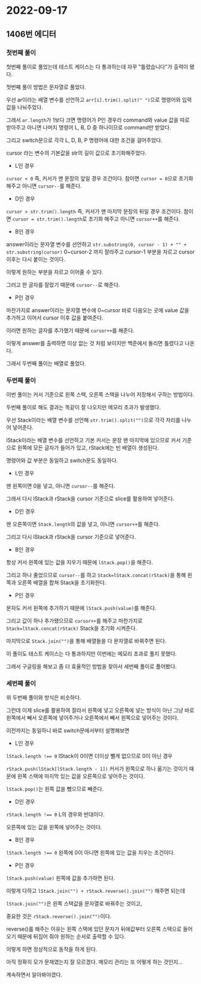 # 2022-09-17

## 1406번 에디터

### 첫번째 풀이

첫번째 풀이로 풀었는데 테스트 케이스는 다 통과하는데 자꾸 "틀렸습니다"가 출력이 됐다.

첫번째 풀이 방법은 문자열로 풀었다.

우선 ar이라는 배열 변수를 선언하고 `arr[i].trim().split(" ")`으로 명령어와 입력 값을 나눠주었다.

그래서 `ar.length`가 1보다 크면 명령어가 P인 경우라 command와 value 값을 따로 받아주고 아니면 나머지 명령어 L, B, D 중 하나이므로 command만 받았다.

그리고 switch문으로 각각 L, D, B, P 명령어에 대한 조건을 걸어주었다.

cursor 라는 변수의 기본값을 str의 길이 값으로 초기화해주었다.

- L인 경우

`cursor < 0` 즉, 커서가 맨 문장의 앞일 경우 조건이다. 참이면 `cursor = 0`으로 초기화해주고 아니면 `cursor--`를 해준다.

- D인 경우

`cursor > str.trim().length` 즉, 커서가 맨 마지막 문장의 뒤일 경우 조건이다. 참이면 `cursor = str.trim().length`로 초기화 해주고 아니면 `cursor++`를 해준다.

- B인 경우

answer이라는 문자열 변수를 선언하고 `str.substring(0, cursor - 1) + "" + str.substring(cursor)` 0~cursor-2 까지 잘라주고 cursor-1 부분을 자르고 cursor 이후는 다시 붙이는 것이다.

이렇게 원하는 부분을 자르고 이어줄 수 있다.

그러고 한 글자를 잘랐기 때문에 `cursor--`로 해준다.

- P인 경우

마찬가지로 answer이라는 문자열 변수에 0~cursor 바로 다음오는 곳에 value 값을 추가하고 이어서 cursor 이후 값을 붙여준다.

이러면 원하는 글자를 추가했기 때문에 `cursor++`를 해준다.

이렇게 answer를 출력하면 이상 없는 것 처럼 보이지만 백준에서 돌리면 틀렸다고 나온다.

그래서 두번째 풀이는 배열로 풀었다.

### 두번째 풀이

이번 풀이는 커서 기준으로 왼쪽 스택, 오른쪽 스택을 나누어 저장해서 구하는 방법이다.

두번째 풀이로 해도 결과는 똑같이 잘 나오지만 메모리 초과가 발생했다.

우선 Stack이라는 배열 변수를 선언해 `str.trim().split("")`으로 각각 자리를 나누어 넣어준다.

lStack이라는 배열 변수를 선언하고 기본 커서는 문장 맨 마지막에 있으므로 커서 기준으로 왼쪽에 모든 글자가 들어가 있고, rStack에는 빈 배열이 생성된다.

명령어와 값 부분은 동일하고 switch문도 동일하다.

- L인 경우

맨 왼쪽이면 0을 넣고, 아니면 `cursor--`를 해준다.

그래서 다시 lStack과 rStack을 cursor 기준으로 slice를 활용하여 넣어준다.

- D인 경우

맨 오른쪽이면 `Stack.length`의 값을 넣고, 아니면 `cursor++`를 해준다.

그리고 다시 lStack과 rStack을 cursor 기준으로 넣어준다.

- B인 경우

항상 커서 왼쪽에 있는 값을 지우기 때문에 `lStack.pop()`을 해준다.

그리고 하나 줄었으므로 `cursor--`를 하고 `Stack=lStack.concat(rStack)`을 통해 왼쪽과 오른쪽 배열을 합쳐 Stack을 초기화한다.

- P인 경우

문자도 커서 왼쪽에 추가하기 때문에 `lStack.push(value)`를 해준다.

그리고 값이 하나 추가됐으므로 `cursor++`를 해주고 마찬가지로 `Stack=lStack.concat(rStack)` Stack을 초기화 시켜준다.

마지막으로 `Stack.join("")`을 통해 배열들을 다 문자열로 바꿔주면 된다.

이 풀이도 테스트 케이스는 다 통과하지만 이번에는 메모리 초과로 풀지 못했다.

그래서 구글링을 해보고 좀 더 효율적인 방법을 찾아서 세번째 풀이로 풀어봤다.

### 세번째 풀이

위 두번째 풀이와 방식은 비슷하다.

그런데 이제 slice를 활용하여 잘라서 왼쪽에 넣고 오른쪽에 넣는 방식이 아닌 그냥 바로 왼쪽에서 빼서 오른쪽에 넣어주거나 오른쪽에서 빼서 왼쪽으로 넣어주는 것이다.

이전까지는 동일하니 바로 switch문에서부터 설명해보면

- L인 경우

`lStack.length !== 0` lStack이 0이면 더이상 뺄게 없으므로 0이 아닌 경우

`rStack.push(lStack[lStack.length - 1])` 커서가 왼쪽으로 하나 옮기는 것이기 때문에 왼쪽 스택에 마지막 있는 값을 오른쪽으로 넣어주는 것이다.

`lStack.pop()`는 왼쪽 값을 뺐으므로 빼준다.

- D인 경우

`rStack.length !== 0` L의 경우와 반대이다.

오른쪽에 있는 값을 왼쪽에 넣어주는 것이다.

- B인 경우

`lStack.length !== 0` 왼쪽에 0이 아니면 왼쪽에 있는 값을 지우는 조건이다.

- P인 경우

`lStack.push(value)` 왼쪽에 값을 추가하면 된다.

이렇게 다하고 `lStack.join("") + rStack.reverse().join("")` 해주면 되는데

`lStack.join("")`은 왼쪽 스택값을 문자열로 바꿔주는 것이고,

중요한 것은 `rStack.reverse().join("")`이다.

reverse()를 해주는 이유는 왼쪽 스택에 있던 문자가 뒤에값부터 오른쪽 스택으로 들어오기 때문에 뒤집어 줘야 원하는 순서로 출력할 수 있다.

이렇게 하면 정상적으로 동작을 하게 된다.

아직 정확히 모가 문제였는지 잘 모르겠다. 메모리 관리는 또 어떻게 하는 것인지...

계속하면서 알아봐야겠다.
